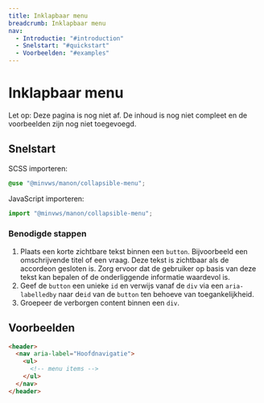 ```yaml
---
title: Inklapbaar menu
breadcrumb: Inklapbaar menu
nav:
  - Introductie: "#introduction"
  - Snelstart: "#quickstart"
  - Voorbeelden: "#examples"
---
```


<h1 id="introduction">Inklapbaar menu</h1>

<p class="warning">
  <span>Let op:</span>
  Deze pagina is nog niet af. De inhoud is nog niet compleet en de voorbeelden zijn nog niet toegevoegd.
</p>

<h2 id="quickstart">Snelstart</h2>

SCSS importeren:

```scss
@use "@minvws/manon/collapsible-menu";
```

JavaScript importeren:

```javascript
import "@minvws/manon/collapsible-menu";
```

### Benodigde stappen

1.  Plaats een korte zichtbare tekst binnen een `button`. Bijvoorbeeld een
    omschrijvende titel of een vraag. Deze tekst is zichtbaar als de accordeon
    gesloten is. Zorg ervoor dat de gebruiker op basis van deze tekst kan
    bepalen of de onderliggende informatie waardevol is.
2.  Geef de `button` een unieke `id` en verwijs vanaf de `div` via een
    `aria-labelledby` naar de`id` van de `button` ten behoeve van
    toegankelijkheid.
3.  Groepeer de verborgen content binnen een `div`.

<h2 id="examples">Voorbeelden</h2>

```html
<header>
  <nav aria-label="Hoofdnavigatie">
    <ul>
      <!-- menu items -->
    </ul>
  </nav>
</header>
```
